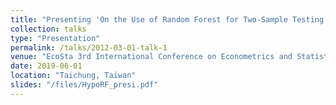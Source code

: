 ```yaml
---
title: "Presenting 'On the Use of Random Forest for Two-Sample Testing' "
collection: talks
type: "Presentation"
permalink: /talks/2012-03-01-talk-1
venue: "EcoSta 3rd International Conference on Econometrics and Statistics"
date: 2019-06-01
location: "Taichung, Taiwan"
slides: "/files/HypoRF_presi.pdf"
---
```


